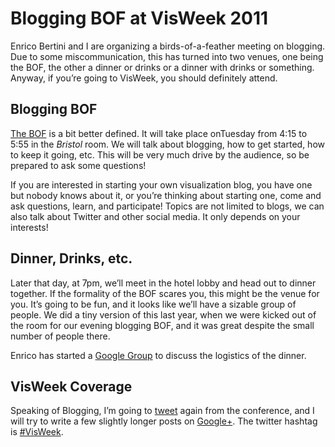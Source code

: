 # Blogging BOF at VisWeek 2011

Enrico Bertini and I are organizing a birds-of-a-feather meeting on blogging. Due to some miscommunication, this has turned into two venues, one being the BOF, the other a dinner or drinks or a dinner with drinks or something. Anyway, if you’re going to VisWeek, you should definitely attend.

## Blogging BOF

<a href="http://fellinlovewithdata.com/news/blogging-about-visualization">The BOF</a> is a bit better defined. It will take place onTuesday from 4:15 to 5:55 in the <em>Bristol</em> room. We will talk about blogging, how to get started, how to keep it going, etc. This will be very much drive by the audience, so be prepared to ask some questions!

If you are interested in starting your own visualization blog, you have one but nobody knows about it, or you’re thinking about starting one, come and ask questions, learn, and participate! Topics are not limited to blogs, we can also talk about Twitter and other social media. It only depends on your interests!

## Dinner, Drinks, etc.

Later that day, at 7pm, we’ll meet in the hotel lobby and head out to dinner together. If the formality of the BOF scares you, this might be the venue for you. It’s going to be fun, and it looks like we’ll have a sizable group of people. We did a tiny version of this last year, when we were kicked out of the room for our evening blogging BOF, and it was great despite the small number of people there.

Enrico has started a <a href="https://groups.google.com/forum/#!forum/vis-blogging-dinner">Google Group</a> to discuss the logistics of the dinner.

## VisWeek Coverage

Speaking of Blogging, I’m going to <a href="http://twitter.com/eagereyes">tweet</a> again from the conference, and I will try to write a few slightly longer posts on <a href="https://plus.google.com/105888953757264157781/posts">Google+</a>. The twitter hashtag is <a href="https://twitter.com/#!/search/%23VisWeek">#VisWeek</a>.
